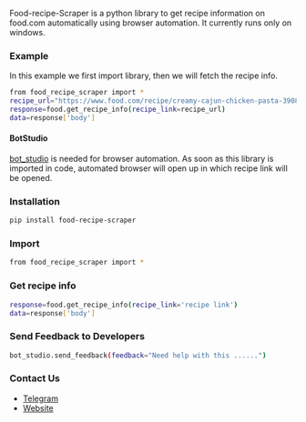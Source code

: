 Food-recipe-Scraper is a python library to get recipe information on food.com automatically using browser automation. 
It currently runs only on windows.

### Example
In this example we first import library, then we will fetch the recipe info.
```sh
from food_recipe_scraper import *
recipe_url="https://www.food.com/recipe/creamy-cajun-chicken-pasta-39087"
response=food.get_recipe_info(recipe_link=recipe_url)
data=response['body']
```

#### BotStudio
[bot_studio](https://pypi.org/project/bot_studio/) is needed for browser automation. As soon as this library is imported in code, automated browser will open up in which recipe link will be opened.


### Installation

```sh
pip install food-recipe-scraper
```

### Import
```sh
from food_recipe_scraper import *
```

### Get recipe info
```sh
response=food.get_recipe_info(recipe_link='recipe link')
data=response['body']
```

### Send Feedback to Developers
```sh
bot_studio.send_feedback(feedback="Need help with this ......")
```

### Contact Us
* [Telegram](https://t.me/datakund)
* [Website](https://datakund.com)

